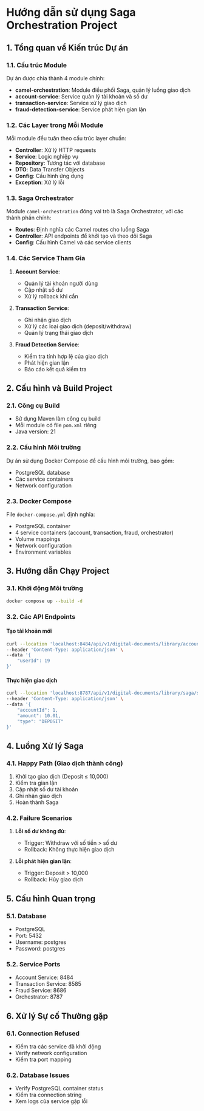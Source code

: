 # Hướng dẫn sử dụng Saga Orchestration Project

## 1. Tổng quan về Kiến trúc Dự án

### 1.1. Cấu trúc Module
Dự án được chia thành 4 module chính:
- **camel-orchestration**: Module điều phối Saga, quản lý luồng giao dịch
- **account-service**: Service quản lý tài khoản và số dư
- **transaction-service**: Service xử lý giao dịch
- **fraud-detection-service**: Service phát hiện gian lận

### 1.2. Các Layer trong Mỗi Module
Mỗi module đều tuân theo cấu trúc layer chuẩn:
- **Controller**: Xử lý HTTP requests
- **Service**: Logic nghiệp vụ
- **Repository**: Tương tác với database
- **DTO**: Data Transfer Objects
- **Config**: Cấu hình ứng dụng
- **Exception**: Xử lý lỗi

### 1.3. Saga Orchestrator
Module `camel-orchestration` đóng vai trò là Saga Orchestrator, với các thành phần chính:
- **Routes**: Định nghĩa các Camel routes cho luồng Saga
- **Controller**: API endpoints để khởi tạo và theo dõi Saga
- **Config**: Cấu hình Camel và các service clients

### 1.4. Các Service Tham Gia
1. **Account Service**:
   - Quản lý tài khoản người dùng
   - Cập nhật số dư
   - Xử lý rollback khi cần

2. **Transaction Service**:
   - Ghi nhận giao dịch
   - Xử lý các loại giao dịch (deposit/withdraw)
   - Quản lý trạng thái giao dịch

3. **Fraud Detection Service**:
   - Kiểm tra tính hợp lệ của giao dịch
   - Phát hiện gian lận
   - Báo cáo kết quả kiểm tra

## 2. Cấu hình và Build Project

### 2.1. Công cụ Build
- Sử dụng Maven làm công cụ build
- Mỗi module có file `pom.xml` riêng
- Java version: 21

### 2.2. Cấu hình Môi trường
Dự án sử dụng Docker Compose để cấu hình môi trường, bao gồm:
- PostgreSQL database
- Các service containers
- Network configuration

### 2.3. Docker Compose
File `docker-compose.yml` định nghĩa:
- PostgreSQL container
- 4 service containers (account, transaction, fraud, orchestrator)
- Volume mappings
- Network configuration
- Environment variables

## 3. Hướng dẫn Chạy Project

### 3.1. Khởi động Môi trường
```bash
docker compose up --build -d
```

### 3.2. Các API Endpoints

#### Tạo tài khoản mới
```bash
curl --location 'localhost:8484/api/v1/digital-documents/library/accounts' \
--header 'Content-Type: application/json' \
--data '{
    "userId": 19
}'
```

#### Thực hiện giao dịch
```bash
curl --location 'localhost:8787/api/v1/digital-documents/library/saga/start-transaction' \
--header 'Content-Type: application/json' \
--data '{
    "accountId": 1,
    "amount": 10.01,
    "type": "DEPOSIT"
}'
```

## 4. Luồng Xử lý Saga

### 4.1. Happy Path (Giao dịch thành công)
1. Khởi tạo giao dịch (Deposit ≤ 10,000)
2. Kiểm tra gian lận
3. Cập nhật số dư tài khoản
4. Ghi nhận giao dịch
5. Hoàn thành Saga

### 4.2. Failure Scenarios
1. **Lỗi số dư không đủ**:
   - Trigger: Withdraw với số tiền > số dư
   - Rollback: Không thực hiện giao dịch

2. **Lỗi phát hiện gian lận**:
   - Trigger: Deposit > 10,000
   - Rollback: Hủy giao dịch

## 5. Cấu hình Quan trọng

### 5.1. Database
- PostgreSQL
- Port: 5432
- Username: postgres
- Password: postgres

### 5.2. Service Ports
- Account Service: 8484
- Transaction Service: 8585
- Fraud Service: 8686
- Orchestrator: 8787

## 6. Xử lý Sự cố Thường gặp

### 6.1. Connection Refused
- Kiểm tra các service đã khởi động
- Verify network configuration
- Kiểm tra port mapping

### 6.2. Database Issues
- Verify PostgreSQL container status
- Kiểm tra connection string
- Xem logs của service gặp lỗi